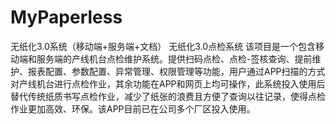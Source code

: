 # MyPaperless
无纸化3.0系统（移动端+服务端+文档）
无纸化3.0点检系统 该项目是一个包含移动端和服务端的产线机台点检维护系统。提供扫码点检、点检-签核查询、提前维护、报表配置、参数配置、异常管理、权限管理等功能，用户通过APP扫描的方式对产线机台进行点检作业，其余功能在APP和网页上均可操作，此系统投入使用后替代传统纸质书写点检作业，减少了纸张的浪费且方便了查询以往记录，使得点检作业更加高效、环保。该APP目前已在公司多个厂区投入使用。
